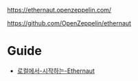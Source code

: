 https://ethernaut.openzeppelin.com/

https://github.com/OpenZeppelin/ethernaut

# Guide

- [로컬에서-시작하는-Ethernaut](https://velog.io/@oomia/%EB%A1%9C%EC%BB%AC%EC%97%90%EC%84%9C-%EC%8B%9C%EC%9E%91%ED%95%98%EB%8A%94-Ethernaut)
